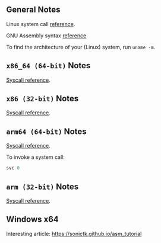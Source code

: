 ## General Notes

Linux system call [reference](https://www.chromium.org/chromium-os/developer-library/reference/linux-constants/syscalls).

GNU Assembly syntax [reference](https://en.wikibooks.org/wiki/X86_Assembly/GNU_assembly_syntax)

To find the architecture of your (Linux) system, run `uname -m`.

## `x86_64 (64-bit)` Notes

[Syscall reference](https://www.chromium.org/chromium-os/developer-library/reference/linux-constants/syscalls/#x86_64-64-bit).

## `x86 (32-bit)` Notes

[Syscall reference](https://www.chromium.org/chromium-os/developer-library/reference/linux-constants/syscalls/#x86-32-bit).

## `arm64 (64-bit)` Notes

[Syscall reference](https://www.chromium.org/chromium-os/developer-library/reference/linux-constants/syscalls/#arm64-64-bit).

To invoke a system call:

```asm
svc 0
```

## `arm (32-bit)` Notes

[Syscall reference](https://www.chromium.org/chromium-os/developer-library/reference/linux-constants/syscalls/#arm-32-biteabi).

## Windows x64

Interesting article: <https://sonictk.github.io/asm_tutorial>
